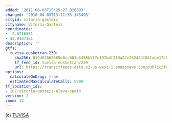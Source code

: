 ```yaml
---
added: '2011-06-03T15:25:27.826393'
changed: '2018-04-03T13:11:33.145493'
cityid: vitoria-gasteiz
cityname: Vitoria-Gasteiz
coordinates:
- -2.6716351
- 42.8467181
description: ''
gtfs:
  tuvisa-euskotran-239:
    sha256: 819d03568689e0cc681b5458b517c107bdf219a22e762434f04fabe172be960c
    tf_feed_id: tuvisa-euskotran/239
    url: https://transitfeeds-data.s3-us-west-1.amazonaws.com/public/feeds/tuvisa-euskotran/239/20180226/gtfs.zip
options:
  calculateOnDrag: true
  estimatedMaxCalculateCalls: 5000
tf_location_ids:
- 187-vitoria-gasteiz-alava-spain
version: 2
zoom: 12
---
```


(c) [TUVISA](http://www.vitoria-gasteiz.org/we001/was/we001Action.do?idioma=es&aplicacion=wb021&tabla=contenido&uid=75d35ab4_118eeb0d730__7fe5)
